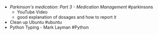 - *Parkinson's medication: Part 3 - Medication Management* #parkinsons
	- YouTube Video
	- good explanation of dosages and how to report it
- Clean up Ubuntu #ubuntu
- Python Typing - Mark Layman #Python